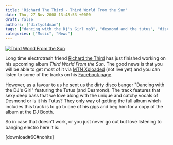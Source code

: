 ```yaml
---
title: 'Richard The Third - Third World From the Sun'
date: Thu, 27 Nov 2008 13:48:53 +0000
draft: false
authors: ["dirtyoldman"]
tags: ["dancing with the Dj's Girl mp3", "desmond and the tutus", "disco", "download", "electro", "johannesburg", "Richard da IIIrd", "richard rumney", "Richard the IIIrd", "richard the third"]
categories: ["Music", "News"]
---
```


[![](/wp-content/uploads/2008/11/l20911720275_7675.jpg "Third World From the Sun")](/wp-content/uploads/2008/11/l20911720275_7675.jpg)

Long time electrotrash friend [Richard the Third](/artists/richard-the-third/ "Richard The Third") has just finished working on his upcoming album _Third World From the Sun._ The good news is that you will be able to get most of it via [MTN Xploaded](http://www.mtnxploaded.co.za) (not live yet) and you can listen to some of the tracks on his [Facebook page](http://www.facebook.com/home.php#/pages/Richard-the-Third/20911720275?ref=s).

However, as a favour to us he sent us the dirty disco banger "Dancing with the DJ's Girl" featuring the Tutus (and Desmond). The track features that sexy deep bass that we love along with the unique and catchy vocals of Desmond or is it his Tutus? They only way of getting the full album which includes this track is to go to one of his gigs and beg him for a copy of the album at the DJ Booth.

So in case that doesn't work, or you just never go out but love listening to banging electro here it is:

\[download#60#nohits\]